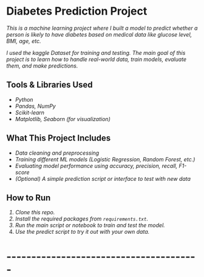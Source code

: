 # Diabetes Prediction Project

<i>This is a machine learning project where I built a model to predict whether a person is likely to have diabetes based on medical data like glucose level, BMI, age, etc.

I used the kaggle Dataset for training and testing. The main goal of this project is to learn how to handle real-world data, train models, evaluate them, and make predictions.
</i>
## Tools & Libraries Used<i>
- Python<br>
- Pandas, NumPy<br>
- Scikit-learn<br>
- Matplotlib, Seaborn (for visualization)<br></i>

## What This Project Includes<i>
- Data cleaning and preprocessing<br>
- Training different ML models (Logistic Regression, Random Forest, etc.)<br>
- Evaluating model performance using accuracy, precision, recall, F1-score<br>
- (Optional) A simple prediction script or interface to test with new data<br></i>

## How to Run<i>
1. Clone this repo.<br>
2. Install the required packages from `requirements.txt`. <br>
3. Run the main script or notebook to train and test the model.<br>
4. Use the predict script to try it out with your own data.<br></i>
# ---------------------------------------
